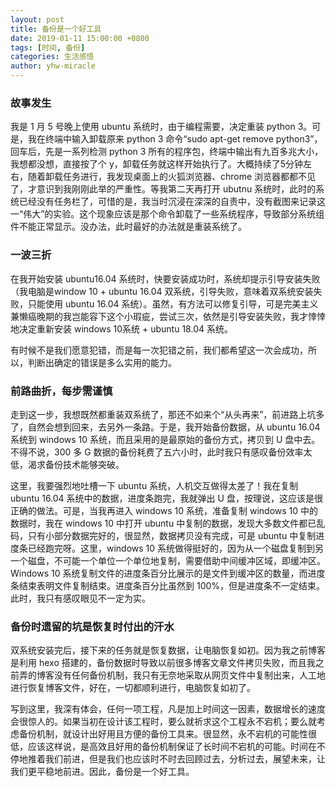```yaml
---
layout: post
title: 备份是一个好工具
date: 2019-01-11 15:00:00 +0800
tags: [时间, 备份]
categories: 生活感悟
author: yhw-miracle
---
```

### 故事发生
我是 1 月 5 号晚上使用 ubuntu 系统时，由于编程需要，决定重装 python 3。可是，我在终端中输入卸载原来 python 3 命令“sudo apt-get remove python3”，回车后，先是一系列检测 python 3 所有的程序包，终端中输出有九百多兆大小，我想都没想，直接按了个 y，卸载任务就这样开始执行了。大概持续了5分钟左右，随着卸载任务进行，我发现桌面上的火狐浏览器、chrome 浏览器都都不见了，才意识到我刚刚此举的严重性。等我第二天再打开 ubutnu 系统时，此时的系统已经没有任务栏了，可惜的是，我当时沉浸在深深的自责中，没有截图来记录这一“伟大”的实验。这个现象应该是那个命令卸载了一些系统程序，导致部分系统组件不能正常显示。没办法，此时最好的办法就是重装系统了。

### 一波三折
在我开始安装 ubuntu16.04 系统时，快要安装成功时，系统却提示引导安装失败（我电脑是window 10 + ubuntu 16.04 双系统，引导失败，意味着双系统安装失败，只能使用 ubuntu 16.04 系统）。虽然，有方法可以修复引导，可是完美主义兼懒癌晚期的我岂能容下这个小瑕疵，尝试三次，依然是引导安装失败，我才悻悻地决定重新安装 windows 10系统 + ubuntu 18.04 系统。

有时候不是我们愿意犯错，而是每一次犯错之前，我们都希望这一次会成功，所以，判断出确定的错误是多么实用的能力。

### 前路曲折，每步需谨慎
走到这一步，我想既然都重装双系统了，那还不如来个“从头再来”，前进路上坑多了，自然会想到回来，去另外一条路。于是，我开始备份数据，从 ubuntu 16.04 系统到 windows 10 系统，而且采用的是最原始的备份方式，拷贝到 U 盘中去。不得不说，300 多 G 数据的备份耗费了五六小时，此时我只有感叹备份效率太低，渴求备份技术能够突破。

这里，我要强烈地吐槽一下 ubuntu 系统，人机交互做得太差了！我在复制 ubuntu 16.04 系统中的数据，进度条跑完，我就弹出 U 盘，按理说，这应该是很正确的做法。可是，当我再进入 windows 10 系统，准备复制 windows 10 中的数据时，我在 windows 10 中打开 ubuntu 中复制的数据，发现大多数文件都已乱码，只有小部分数据完好的，很显然，数据拷贝没有完成，可是 ubuntu 中复制进度条已经跑完呀。这里，windows 10 系统做得挺好的，因为从一个磁盘复制到另一个磁盘，不可能一个单位一个单位地复制，需要借助中间缓冲区域，即缓冲区。Windows 10 系统复制文件的进度条百分比展示的是文件到缓冲区的数量，而进度条结束表明文件复制结束。进度条百分比虽然到 100%，但是进度条不一定结束。此时，我只有感叹眼见不一定为实。

### 备份时遗留的坑是恢复时付出的汗水
双系统安装完后，接下来的任务就是恢复数据，让电脑恢复如初。因为我之前博客是利用 hexo 搭建的，备份数据时导致以前很多博客文章文件拷贝失败，而且我之前弄的博客没有任何备份机制，我只有无奈地采取从网页文件中复制出来，人工地进行恢复博客文件，好在，一切都顺利进行，电脑恢复如初了。

写到这里，我深有体会，任何一项工程，凡是加上时间这一因素，数据增长的速度会很惊人的。如果当初在设计该工程时，要么就祈求这个工程永不宕机；要么就考虑备份机制，就设计出好用且方便的备份工具来。很显然，永不宕机的可能性很低，应该这样说，是高效且好用的备份机制保证了长时间不宕机的可能。时间在不停地推着我们前进，但是我们也应该时不时去回顾过去，分析过去，展望未来，让我们更平稳地前进。因此，备份是一个好工具。
